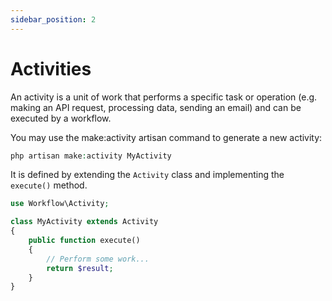 ```yaml
---
sidebar_position: 2
---
```


# Activities

An activity is a unit of work that performs a specific task or operation (e.g. making an API request, processing data, sending an email) and can be executed by a workflow.

You may use the make:activity artisan command to generate a new activity:

```php
php artisan make:activity MyActivity
```

It is defined by extending the `Activity` class and implementing the `execute()` method.

```php
use Workflow\Activity;

class MyActivity extends Activity
{
    public function execute()
    {
        // Perform some work...
        return $result;
    }
}
```
